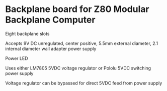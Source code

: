 # Backplane board for Z80 Modular Backplane Computer

Eight backplane slots

Accepts 9V DC unregulated, center positive, 5.5mm external diameter, 2.1 internal diameter wall adapter power supply

Power LED

Uses either LM7805 5VDC voltage regulator or Pololu 5VDC switching power supply

Voltage regulator can be bypassed for direct 5VDC feed from power supply
